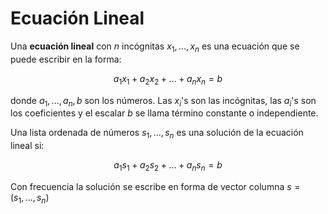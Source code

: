 # Ecuación Lineal
Una **ecuación lineal** con $n$ incógnitas $x_1, ..., x_n$ es una ecuación que se puede escribir en la forma:

$$
a_1x_1 + a_2x_2 + \dots + a_nx_n = b
$$

donde $a_1, ..., a_n, b$ son los números. Las $x_i$'s son las incógnitas, las $a_i$'s son los coeficientes y el escalar $b$ se llama término constante o independiente.

Una lista ordenada de números $s_1, ..., s_n$ es una solución de la ecuación lineal si:

$$
a_1s_1 + a_2s_2 + \dots + a_ns_n = b
$$

Con frecuencia la solución se escribe en forma de vector columna $s = (s_1, ...,s_n)$

